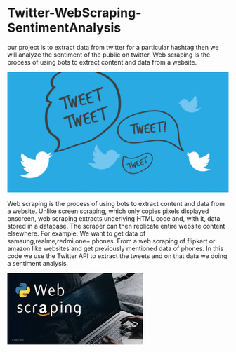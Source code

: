 # Twitter-WebScraping-SentimentAnalysis
our project is to extract data from twitter for a particular hashtag then we will analyze the sentiment of the public on twitter.
Web scraping is the process of using bots to extract content and data from a website.

![](image/twitter_cover1.jpg)

Web scraping is the process of using bots to extract content and data from a website.
Unlike screen scraping, which only copies pixels displayed onscreen, web scraping extracts underlying HTML code and, with it, data stored in a database. The scraper can then replicate entire website content elsewhere.
For example: We want to get data of samsung,realme,redmi,one+ phones. From a web scraping of flipkart or amazon like websites and get previously mentioned data of phones.
In this code we use the Twitter API to extract the tweets and on that data we doing a sentiment analysis.

![](image/images.jpeg)
